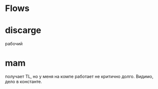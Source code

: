 # Flows
# discarge 
рабочий
# mam 
получает TL, но у меня на компе работает не критично долго. Видимо, дело в константе.
